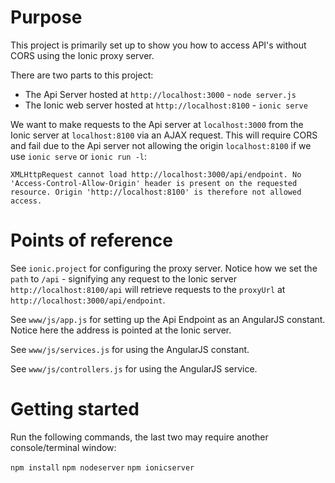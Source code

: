 # Purpose

This project is primarily set up to show you how to access API's without CORS using the Ionic proxy server.

There are two parts to this project:

* The Api Server hosted at `http://localhost:3000` - `node server.js`
* The Ionic web server hosted at `http://localhost:8100` - `ionic serve`

We want to make requests to the Api server at `localhost:3000` from the Ionic server at `localhost:8100` via an AJAX request. This will require CORS and fail due to the Api server not allowing the origin `localhost:8100` if we use `ionic serve` or `ionic run -l`:

`XMLHttpRequest cannot load http://localhost:3000/api/endpoint. No 'Access-Control-Allow-Origin' header is present on the requested resource. Origin 'http://localhost:8100' is therefore not allowed access.`

# Points of reference

See `ionic.project` for configuring the proxy server. Notice how we set the `path` to `/api` - signifying any request to the Ionic server `http://localhost:8100/api` will retrieve requests to the `proxyUrl` at `http://localhost:3000/api/endpoint`.

See `www/js/app.js` for setting up the Api Endpoint as an AngularJS constant. Notice here the address is pointed at the Ionic server.

See `www/js/services.js` for using the AngularJS constant.

See `www/js/controllers.js` for using the AngularJS service.

# Getting started

Run the following commands, the last two may require another console/terminal window:

`npm install`
`npm nodeserver`
`npm ionicserver`

